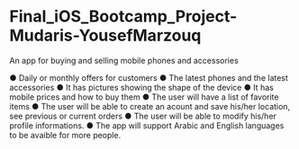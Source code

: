 # Final_iOS_Bootcamp_Project-Mudaris-YousefMarzouq
An app for buying and selling mobile phones and accessories

●  Daily or monthly offers for customers
●  The latest phones and the latest accessories
●  It has pictures showing the shape of the device
●  It has mobile prices and how to buy them
● The user will have a list of favorite items
● The user will be able to create an acount and save his/her location, see previous or current orders
● The user will be able to modify his/her profile informations. 
● The app will support Arabic and English languages to be avaible for more people.
